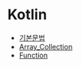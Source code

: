 # Kotlin

* [기본문법](https://github.com/Hae-gun/TIL/blob/master/Language/Kotlin/Kotlin_기본문법.md)
* [Array_Collection](https://github.com/Hae-gun/TIL/blob/master/Language/Kotlin/Array_Collection.md)
* [Function](https://github.com/Hae-gun/TIL/blob/master/Language/Kotlin/Function.md)

